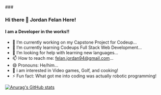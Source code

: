 ###<h3> Hi there 👋
Jordan Felan Here!
</h3>
<h4> I am a Developer in the works!! </h4>

<!--
**Jordan-felan/Jordan-felan** is a ✨ _special_ ✨ repository because its `README.md` (this file) appears on your GitHub profile.

-->

- 🔭 I’m currently working on my Capstone Project for Codeup...
- 🌱 I’m currently learning Codeups Full Stack Web Development...
- 🤔 I’m looking for help with learning new languages...
- 📫 How to reach me: felan.jordan94@gmail.com...
- 😄 Pronouns: He/him...
- 👀 i am interested in Video games, Golf, and cooking!
- ⚡ Fun fact: What got me into coding was actually robotic programming!

[![Anurag's GitHub stats](https://github-readme-stats.vercel.app/api?username=Jordan-felan&show_icons=true&theme=radical)
](https://github.com/Jordan-felan/github-readme-stats)
